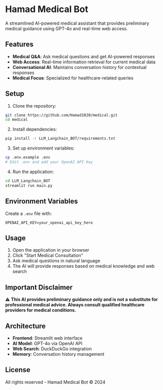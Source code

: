 # Hamad Medical Bot

A streamlined AI-powered medical assistant that provides preliminary medical guidance using GPT-4o and real-time web access.

## Features

- **Medical Q&A**: Ask medical questions and get AI-powered responses
- **Web Access**: Real-time information retrieval for current medical data
- **Conversational AI**: Maintains conversation history for contextual responses
- **Medical Focus**: Specialized for healthcare-related queries

## Setup

1. Clone the repository:
```bash
git clone https://github.com/Hamad1020/medical.git
cd medical
```

2. Install dependencies:
```bash
pip install -r LLM_Langchain_BOT/requirements.txt
```

3. Set up environment variables:
```bash
cp .env.example .env
# Edit .env and add your OpenAI API key
```

4. Run the application:
```bash
cd LLM_Langchain_BOT
streamlit run main.py
```

## Environment Variables

Create a `.env` file with:
```
OPENAI_API_KEY=your_openai_api_key_here
```

## Usage

1. Open the application in your browser
2. Click "Start Medical Consultation"
3. Ask medical questions in natural language
4. The AI will provide responses based on medical knowledge and web search

## Important Disclaimer

⚠️ **This AI provides preliminary guidance only and is not a substitute for professional medical advice. Always consult qualified healthcare providers for medical conditions.**

## Architecture

- **Frontend**: Streamlit web interface
- **AI Model**: GPT-4o via OpenAI API
- **Web Search**: DuckDuckGo integration
- **Memory**: Conversation history management

## License

All rights reserved - Hamad Medical Bot © 2024